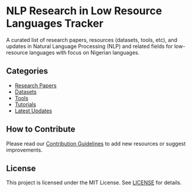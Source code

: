 # NLP Research in Low Resource Languages Tracker 
A curated list of research papers, resources (datasets, tools, etc), and updates in Natural Language Processing (NLP) and related fields for low-resource languages with focus on Nigerian languages. 

## Categories
- [Research Papers](/papers)
- [Datasets](/datasets)
- [Tools](/tools)
- [Tutorials](/tutorials)
- [Latest Updates](/updates/latest-updates.md)

## How to Contribute
Please read our [Contribution Guidelines](CONTRIBUTING.md) to add new resources or suggest improvements.

## License
This project is licensed under the MIT License. See [LICENSE](LICENSE) for details.
